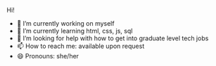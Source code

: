 Hi! 
<!-- 
**yvonne0711/yvonne0711** is a ✨ _special_ ✨ repository because its `README.md` (this file) appears on your GitHub profile. -->

- 🔭 I’m currently working on myself
- 🌱 I’m currently learning html, css, js, sql
- 🤔 I’m looking for help with how to get into graduate level tech jobs
- 📫 How to reach me: available upon request
- 😄 Pronouns: she/her
<!-- - ⚡ Fun fact: ... -->
<!-- - 💬 Ask me about ... -->
<!-- - 👯 I’m looking to collaborate on ... -->
